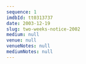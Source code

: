 ```yaml
---
sequence: 1
imdbId: tt0313737
date: 2003-12-19
slug: two-weeks-notice-2002
medium: null
venue: null
venueNotes: null
mediumNotes: null
---
```


